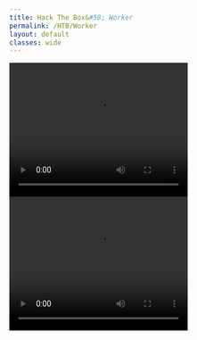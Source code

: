 ```yaml
---
title: Hack The Box&#58; Worker
permalink: /HTB/Worker
layout: default
classes: wide
---
```

<video width="320" height="240" controls>
  <source src="https://github.com/susMdT/Nigerald/blob/master/assets/images/WORKER_USER.mp4" type="video/mp4">
</video>
<video width="320" height="240" controls>
  <source src="https://github.com/susMdT/Nigerald/blob/master/assets/images/WORKER_ROOT.mp4" type="video/mp4">
</video>
